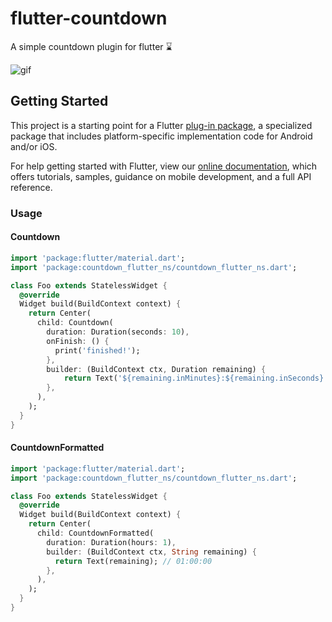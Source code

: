 # flutter-countdown

A simple countdown plugin for flutter ⌛

![gif](https://github.com/Leocardoso94/flutter-countdown/blob/master/images/countdown.gif?raw=true)

## Getting Started

This project is a starting point for a Flutter
[plug-in package](https://flutter.dev/developing-packages/),
a specialized package that includes platform-specific implementation code for
Android and/or iOS.

For help getting started with Flutter, view our
[online documentation](https://flutter.dev/docs), which offers tutorials,
samples, guidance on mobile development, and a full API reference.

### Usage

#### Countdown

```dart
import 'package:flutter/material.dart';
import 'package:countdown_flutter_ns/countdown_flutter_ns.dart';

class Foo extends StatelessWidget {
  @override
  Widget build(BuildContext context) {
    return Center(
      child: Countdown(
        duration: Duration(seconds: 10),
        onFinish: () {
          print('finished!');
        },
        builder: (BuildContext ctx, Duration remaining) {
            return Text('${remaining.inMinutes}:${remaining.inSeconds}');
        },
      ),
    );
  }
}

```

#### CountdownFormatted

```dart
import 'package:flutter/material.dart';
import 'package:countdown_flutter_ns/countdown_flutter_ns.dart';

class Foo extends StatelessWidget {
  @override
  Widget build(BuildContext context) {
    return Center(
      child: CountdownFormatted(
        duration: Duration(hours: 1),
        builder: (BuildContext ctx, String remaining) {
          return Text(remaining); // 01:00:00
        },
      ),
    );
  }
}

```

